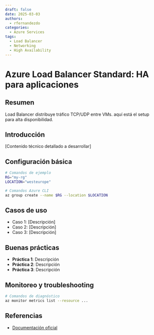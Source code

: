 ```yaml
---
draft: false
date: 2025-03-03
authors:
  - rfernandezdo
categories:
  - Azure Services
tags:
  - Load Balancer
  - Networking
  - High Availability
---
```


# Azure Load Balancer Standard: HA para aplicaciones

## Resumen

Load Balancer distribuye tráfico TCP/UDP entre VMs. aquí está el setup para alta disponibilidad.

## Introducción

[Contenido técnico detallado a desarrollar]

## Configuración básica

```bash
# Comandos de ejemplo
RG="my-rg"
LOCATION="westeurope"

# Comandos Azure CLI
az group create --name $RG --location $LOCATION
```

## Casos de uso

- Caso 1: [Descripción]
- Caso 2: [Descripción]  
- Caso 3: [Descripción]

## Buenas prácticas

- **Práctica 1**: Descripción
- **Práctica 2**: Descripción
- **Práctica 3**: Descripción

## Monitoreo y troubleshooting

```bash
# Comandos de diagnóstico
az monitor metrics list --resource ...
```

## Referencias

- [Documentación oficial](https://learn.microsoft.com/en-us/azure/)
